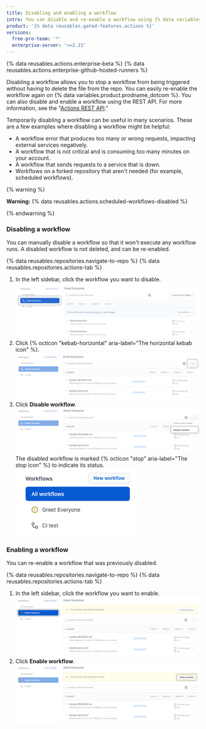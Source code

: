 ```yaml
---
title: Disabling and enabling a workflow
intro: You can disable and re-enable a workflow using {% data variables.product.prodname_dotcom %} or the REST API.
product: '{% data reusables.gated-features.actions %}'
versions:
  free-pro-team: '*'
  enterprise-server: '>=2.23'
---
```


{% data reusables.actions.enterprise-beta %}
{% data reusables.actions.enterprise-github-hosted-runners %}

Disabling a workflow allows you to stop a workflow from being triggered without having to delete the file from the repo. You can easily re-enable the workflow again on {% data variables.product.prodname_dotcom %}. You can also disable and enable a workflow using the REST API. For more information, see the "[Actions REST API](/rest/reference/actions#workflows)."

Temporarily disabling a workflow can be useful in many scenarios. These are a few examples where disabling a workflow might be helpful:

- A workflow error that produces too many or wrong requests, impacting external services negatively.
- A workflow that is not critical and is consuming too many minutes on your account.
- A workflow that sends requests to a service that is down.
- Workflows on a forked repository that aren't needed (for example, scheduled workflows).

{% warning %}

**Warning:** {% data reusables.actions.scheduled-workflows-disabled %}

{% endwarning %}

### Disabling a workflow

You can manually disable a workflow so that it won't execute any workflow runs. A disabled workflow is not deleted, and can be re-enabled.

{% data reusables.repositories.navigate-to-repo %}
{% data reusables.repositories.actions-tab %}
1. In the left sidebar, click the workflow you want to disable. ![Aktionen auswählen Workflow](/assets/images/actions-select-workflow.png)
1. Click {% octicon "kebab-horizontal" aria-label="The horizontal kebab icon" %}. ![actions kebab menu](/assets/images/help/repository/actions-workflow-menu-kebab.png)
1. Click **Disable workflow**. ![actions disable workflow](/assets/images/help/repository/actions-disable-workflow.png) The disabled workflow is marked {% octicon "stop" aria-label="The stop icon" %} to indicate its status. ![actions list disabled workflow](/assets/images/help/repository/actions-find-disabled-workflow.png)

### Enabling a workflow

You can re-enable a workflow that was previously disabled.

{% data reusables.repositories.navigate-to-repo %}
{% data reusables.repositories.actions-tab %}
1. In the left sidebar, click the workflow you want to enable. ![actions select disabled workflow](/assets/images/help/repository/actions-select-disabled-workflow.png)
1. Click **Enable workflow**. ![actions enable workflow](/assets/images/help/repository/actions-enable-workflow.png)

